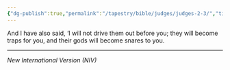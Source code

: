 ```yaml
---
{"dg-publish":true,"permalink":"/tapestry/bible/judges/judges-2-3/","title":"Judges 2:3","tags":["bible-verse","bible-verse"],"dgHomeLink":true,"dgShowLocalGraph":true,"dgEnableSearch":true}
---
```


And I have also said, ‘I will not drive them out before you; they will become traps for you, and their gods will become snares to you.

---
*New International Version (NIV)*